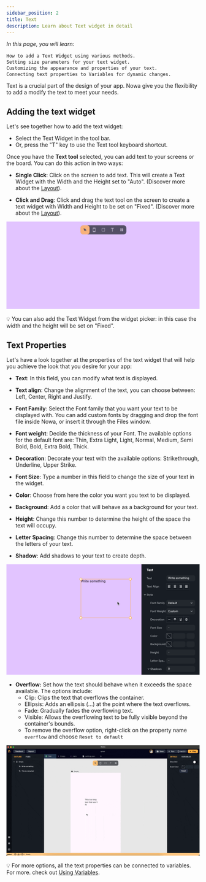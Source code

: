 ```yaml
---
sidebar_position: 2
title: Text
description: Learn about Text widget in detail
---
```

*In this page, you will learn:*

```
How to add a Text Widget using various methods.
Setting size parameters for your text widget.
Customizing the appearance and properties of your text.
Connecting text properties to Variables for dynamic changes.
```

Text is a crucial part of the design of your app. Nowa give you the flexibility to add a modify the text to meet your needs.
## Adding the text widget

Let's see together how to add the text widget:

- Select the Text Widget in the tool bar.
- Or, press the "T" key to use the Text tool keyboard shortcut.

Once you have the **Text tool** selected, you can add text to your screens or the board. You can do this action in two ways:

- **Single Click**: Click on the screen to add text. This will create a Text Widget with the Width and the Height set to "Auto". (Discover more about the [Layout](./container.md)).

- **Click and Drag**: Click and drag the text tool on the screen to create a text widget with Width and Height to be set on "Fixed". (Discover more about the [Layout](./container.md)).

![](./img/adding-text-widget.gif)


💡 You can also add the Text Widget from the widget picker: in this case the width and the height will be set on "Fixed".

## Text Properties

Let's have a look together at the properties of the text widget that will help you achieve the look that you desire for your app:

- **Text**: In this field, you can modify what text is displayed.

- **Text align**: Change the alignment of the text, you can choose between: Left, Center, Right and Justify.

- **Font Family**: Select the Font family that you want your text to be displayed with. You can add custom fonts by dragging and drop the font file inside Nowa, or insert it through the Files window.

- **Font weight**: Decide the thickness of your Font. The available options for the default font are: Thin, Extra Light, Light, Normal, Medium, Semi Bold, Bold, Extra Bold, Thick.

- **Decoration**: Decorate your text with the available options: Strikethrough, Underline, Upper Strike.

- **Font Size**: Type a number in this field to change the size of your text in the widget.

- **Color**: Choose from here the color you want you text to be displayed.

- **Background**: Add a color that will behave as a background for your text.

- **Height**: Change this number to determine the height of the space the text will occupy.

- **Letter Spacing**: Change this number to determine the space between the letters of your text.

- **Shadow**: Add shadows to your text to create depth.


![](./img/editing-text-widget.gif)


- **Overflow:** Set how the text should behave when it exceeds the space available. The options include:
    - Clip: Clips the text that overflows the container.
    - Ellipsis: Adds an ellipsis (...) at the point where the text overflows.
    - Fade: Gradually fades the overflowing text.
    - Visible: Allows the overflowing text to be fully visible beyond the container's bounds.
    - To remove the overflow option, right-click on the property name `overflow` and choose `Reset to default`

![](./img/overflow.gif)



💡 For more options, all the text properties can be connected to variables. For more. check out [Using Variables](../../../vars-params-functions/create-variable.mdx).

  


